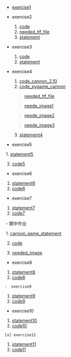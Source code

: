 - [exercise1](http://note.youdao.com/noteshare?id=d646ac76110cb7822ec38c5de546f585)

- exercise2
  1. [code](http://note.youdao.com/noteshare?id=b6a0a9f72b0bcdd47093e7019ac3eeed)
  2. [needed_ttf_file](http://note.youdao.com/noteshare?id=f13512a21e33ae3c4d3d4e533c77bf60)
  3. [statement](http://note.youdao.com/noteshare?id=f3becf6ac3f1f32e34a00c56cacf3965)
  
- exercise3
  1. [code](http://note.youdao.com/noteshare?id=a0198e895ad1648c3e8dadb5dd580633)
  2. [statement](http://note.youdao.com/noteshare?id=861655305cc0bb6b2ce1a3d88b85cd2c)
  
- exercise4
  1. [code_cannon_2.10](http://note.youdao.com/noteshare?id=6e78e2fab1f3681f633cb8cdcc25f957)
  2. [code_pygame_cannon](http://note.youdao.com/noteshare?id=3a0c2fdb4a056906acdc5948150c4768)
  > [needed_ttf_file](http://note.youdao.com/noteshare?id=f13512a21e33ae3c4d3d4e533c77bf60)
  
  > [neede_image1](http://note.youdao.com/noteshare?id=5eedae52d7115f47012b136f4adde3cd)
  
  > [neede_image2](http://note.youdao.com/noteshare?id=fc4438e8c309bd3db18dad479faff586)
  
  > [neede_image3](http://note.youdao.com/noteshare?id=dfc700f510ed5f8e26fec26ab5fcaf34)
  
  3. [statement4](http://note.youdao.com/noteshare?id=67677357e96c378149cbc4fd3eb262bc)

- exercise5

  1. [statement5](http://note.youdao.com/noteshare?id=1e4ee6f81aa565bca8c0d931bb8ee990)
  
  2. [code5](http://note.youdao.com/noteshare?id=061da04030fe1e2a1a265010a98417b8)
  
 -  exercise6
 
  1. [statement6](http://note.youdao.com/noteshare?id=ed6ecb544b782e2842f0b3f3def3eeb4)
  2. [code6](http://note.youdao.com/noteshare?id=6b3f5907bbaa6b6dab29f38dcde24070)
  
  -  exercise7
 
  1. [statement7](http://note.youdao.com/noteshare?id=77e12c088c159f1be7b22604a004edb1)
  2. [code7](http://note.youdao.com/noteshare?id=84dbde6194405b5d839cf5c2354f889e)
  
  - 期中作业
 
  1. [cannon_game_statement](http://note.youdao.com/noteshare?id=e7007e65fb9c0ae8102e940c4bc01f8f)
  
  2. [code](http://note.youdao.com/noteshare?id=3bf69e809dc4ee5d4e03a3fb2952f295)
  
  3. [needed_image](http://note.youdao.com/noteshare?id=df6c4834c5caad10fbf61772b1575f61)
  
  - exercise8
 
  1. [statement8](http://note.youdao.com/noteshare?id=ba897a228df07cd85c89a00d4aa7c408)
  2. [code8](http://note.youdao.com/noteshare?id=4575422046aeebd6b07ff385e0868eaa)
  
    -  exercise9
 
  1. [statement9](http://www.jianshu.com/p/d18570b373a0)
  2. [code9](http://note.youdao.com/noteshare?id=c8b8478163b1d462213264c29d9b9687)
  
   - exercise10
 
  1. [statement10](http://note.youdao.com/noteshare?id=55a41d3983ba03010666a0f5cfd6136a)
  2. [code10](http://note.youdao.com/noteshare?id=db2667557aa644e7de788e32d6a61ed2)
  
    [x] exercise11
 
  1. [statement11](http://note.youdao.com/noteshare?id=c5c20a2287aa0811da954773ca70dc50)
  2. [code11](http://note.youdao.com/noteshare?id=48a1e58352aabc4e5dbb72b75be20f11)
  

